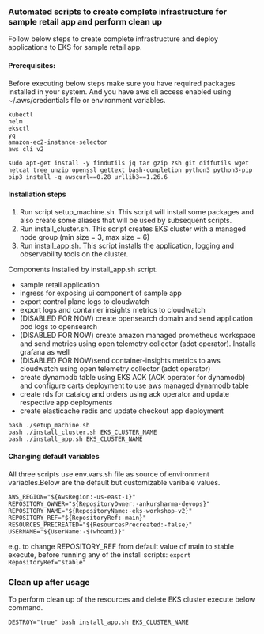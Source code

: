 ### Automated scripts to create complete infrastructure for sample retail app and perform clean up

Follow below steps to create complete infrastructure and deploy applications to EKS for sample retail app.

#### Prerequisites:

Before executing below steps make sure you have required packages installed in your system.
And you have aws cli access enabled using ~/.aws/credentials file or environment variables.

```
kubectl
helm
eksctl
yq
amazon-ec2-instance-selector
aws cli v2  

sudo apt-get install -y findutils jq tar gzip zsh git diffutils wget netcat tree unzip openssl gettext bash-completion python3 python3-pip
pip3 install -q awscurl==0.28 urllib3==1.26.6
```

#### Installation steps

1. Run script setup_machine.sh. This script will install some packages and also create some aliases that will be used by subsequent scripts.
2. Run install_cluster.sh. This script creates EKS cluster with a managed node group (min size = 3, max size = 6)
3. Run install_app.sh. This script installs the application, logging and observability tools on the cluster.

Components installed by install_app.sh script.
  - sample retail application
  - ingress for exposing ui component of sample app
  - export control plane logs to cloudwatch
  - export logs and container insights metrics to cloudwatch
  - (DISABLED FOR NOW) create opensearch domain and send application pod logs to opensearch
  - (DISABLED FOR NOW) create amazon managed prometheus workspace and send metrics using open telemetry collector (adot operator). Installs grafana as well
  - (DISABLED FOR NOW)send container-insights metrics to aws cloudwatch using open telemetry collector (adot operator)
  - create dynamodb table using EKS ACK (ACK operator for dynamodb) and configure carts deployment to use aws managed dynamodb table
  - create rds for catalog and orders using ack operator and update respective app deployments
  - create elasticache redis and update checkout app deployment

```
bash ./setup_machine.sh
bash ./install_cluster.sh EKS_CLUSTER_NAME
bash ./install_app.sh EKS_CLUSTER_NAME
```

#### Changing default variables

All three scripts use env.vars.sh file as source of environment variables.Below are the default but customizable varibale values.

```
AWS_REGION="${AwsRegion:-us-east-1}"
REPOSITORY_OWNER="${RepositoryOwner:-ankursharma-devops}"
REPOSITORY_NAME="${RepositoryName:-eks-workshop-v2}"
REPOSITORY_REF="${RepositoryRef:-main}"
RESOURCES_PRECREATED="${ResourcesPrecreated:-false}"
USERNAME="${UserName:-$(whoami)}"
```
e.g. to change REPOSITORY_REF from default value of main to stable execute, before running any of the install scripts:
`export RepositoryRef="stable"`

### Clean up after usage

To perform clean up of the resources and delete EKS cluster execute below command.

```
DESTROY="true" bash install_app.sh EKS_CLUSTER_NAME
```

